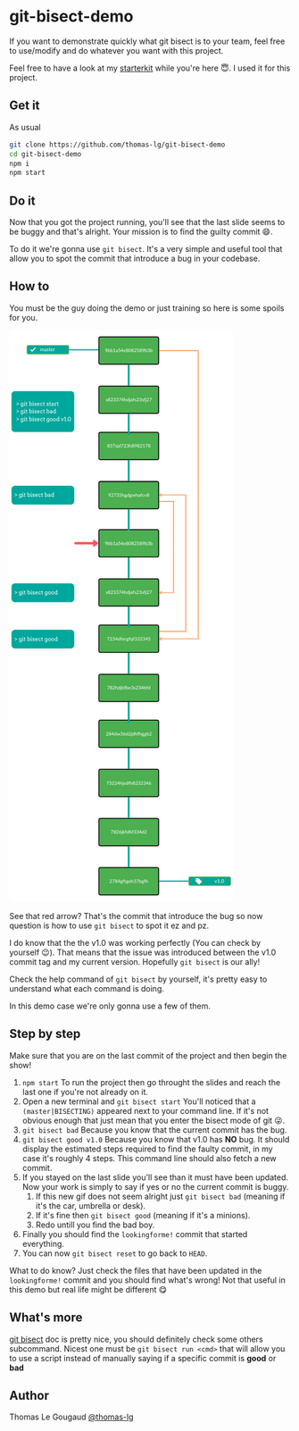 # git-bisect-demo

If you want to demonstrate quickly what git bisect is to your team, feel free to use/modify and do whatever you want with this project.

Feel free to have a look at my [starterkit](https://github.com/thomas-lg/react-webpack-starterkit.git) while you're here :innocent:. I used it for this project.

## Get it

As usual

```bash
git clone https://github.com/thomas-lg/git-bisect-demo
cd git-bisect-demo
npm i
npm start
```

## Do it

Now that you got the project running, you'll see that the last slide seems to be buggy and that's alright. Your mission is to find the guilty commit :smile:.

To do it we're gonna use `git bisect`. It's a very simple and useful tool that allow you to spot the commit that introduce a bug in your codebase.

## How to

You must be the guy doing the demo or just training so here is some spoils for you.

![alt text][branch]

See that red arrow? That's the commit that introduce the bug so now question is how to use `git bisect` to spot it ez and pz.

I do know that the the v1.0 was working perfectly (You can check by yourself 😉). That means that the issue was introduced between the v1.0 commit tag and my current version. Hopefully `git bisect` is our ally!

Check the help command of `git bisect` by yourself, it's pretty easy to understand what each command is doing.

In this demo case we're only gonna use a few of them.

## Step by step

Make sure that you are on the last commit of the project and then begin the show!

1. `npm start` To run the project then go throught the slides and reach the last one if you're not already on it.
2. Open a new terminal and `git bisect start` You'll noticed that a `(master|BISECTING)` appeared next to your command line. If it's not obvious enough that just mean that you enter the bisect mode of git 😜.
3. `git bisect bad` Because you know that the current commit has the bug.
4. `git bisect good v1.0` Because you know that v1.0 has **NO** bug. It should display the estimated steps required to find the faulty commit, in my case it's roughly 4 steps. This command line should also fetch a new commit.
5. If you stayed on the last slide you'll see than it must have been updated. Now your work is simply to say if yes or no the current commit is buggy.
   1. If this new gif does not seem alright just `git bisect bad` (meaning if it's the car, umbrella or desk).
   2. If it's fine then `git bisect good` (meaning if it's a minions).
   3. Redo untill you find the bad boy.
6. Finally you should find the `lookingforme!` commit that started everything.
7. You can now `git bisect reset` to go back to `HEAD`.

What to do know? Just check the files that have been updated in the `lookingforme!` commit and you should find what's wrong! Not that useful in this demo but real life might be different 😋

## What's more

[git bisect](https://git-scm.com/docs/git-bisect) doc is pretty nice, you should definitely check some others subcommand. Nicest one must be `git bisect run <cmd>` that will allow you to use a script instead of manually saying if a specific commit is **good** or **bad**

## Author

Thomas Le Gougaud [@thomas-lg](https://github.com/thomas-lg)

[branch]: ./readme/vert_bisect.png
[git_command]: ./readme/bisect_cmd.png
[bisect_begin]: ./readme/bisect_begin.png
